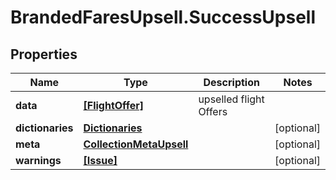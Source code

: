 # BrandedFaresUpsell.SuccessUpsell

## Properties

Name | Type | Description | Notes
------------ | ------------- | ------------- | -------------
**data** | [**[FlightOffer]**](FlightOffer.md) | upselled flight Offers | 
**dictionaries** | [**Dictionaries**](Dictionaries.md) |  | [optional] 
**meta** | [**CollectionMetaUpsell**](CollectionMetaUpsell.md) |  | [optional] 
**warnings** | [**[Issue]**](Issue.md) |  | [optional] 


